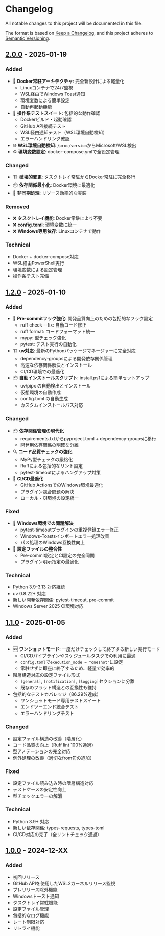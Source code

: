 # Changelog

All notable changes to this project will be documented in this file.

The format is based on [Keep a Changelog](https://keepachangelog.com/en/1.0.0/),
and this project adheres to [Semantic Versioning](https://semver.org/spec/v2.0.0.html).

## [2.0.0] - 2025-01-19

### Added
- 🐳 **Docker常駐アーキテクチャ**: 完全新設計による軽量化
  - Linuxコンテナで24/7監視
  - WSL経由でWindows Toast通知
  - 環境変数による簡単設定
  - 自動再起動機能
- 🔧 **操作系テストスイート**: 包括的な動作確認
  - Dockerビルド・起動確認
  - GitHub API接続テスト
  - WSL経由通知テスト（WSL環境自動検知）
  - エラーハンドリング確認
- 🌐 **WSL環境自動検知**: `/proc/version`からMicrosoft/WSL検出
- ⚙️ **環境変数設定**: docker-compose.ymlで全設定管理

### Changed
- 🏗️ **破壊的変更**: タスクトレイ常駐からDocker常駐に完全移行
- 📦 **依存関係最小化**: Docker環境に最適化
- 🔄 **非同期処理**: リソース効率的な実装

### Removed
- ❌ **タスクトレイ機能**: Docker常駐により不要
- ❌ **config.toml**: 環境変数に統一
- ❌ **Windows専用依存**: Linuxコンテナで動作

### Technical
- Docker + docker-compose対応
- WSL経由PowerShell実行
- 環境変数による設定管理
- 操作系テスト完備

## [1.2.0] - 2025-01-10

### Added
- 🔧 **Pre-commitフック強化**: 開発品質向上のための包括的なフック設定
  - ruff check --fix: 自動コード修正
  - ruff format: コードフォーマット統一
  - mypy: 型チェック強化
  - pytest: テスト実行の自動化
- 🏗️ **uv対応**: 最新のPythonパッケージマネージャーに完全対応
  - dependency-groupsによる開発依存関係管理
  - 高速な依存関係解決とインストール
  - CI/CD環境での最適化
- 📦 **自動インストールスクリプト**: install.ps1による簡単セットアップ
  - uv/pipx の自動検出とインストール
  - 仮想環境の自動作成
  - config.toml の自動生成
  - カスタムインストールパス対応

### Changed
- 📦 **依存関係管理の現代化**
  - requirements.txtからpyproject.toml + dependency-groupsに移行
  - 開発用依存関係の明確な分離
- 🔍 **コード品質チェックの強化**
  - MyPy型チェックの厳格化
  - Ruffによる包括的なリント設定
  - pytest-timeoutによるハングアップ対策
- 🚀 **CI/CD最適化**
  - GitHub ActionsでのWindows環境最適化
  - プラグイン競合問題の解決
  - ローカル・CI環境の設定統一

### Fixed
- 🐛 **Windows環境での問題解決**
  - pytest-timeoutプラグインの重複登録エラー修正
  - Windows-Toastsインポートエラー処理改善
  - パス処理のWindows互換性向上
- 🔧 **設定ファイルの整合性**
  - Pre-commit設定とCI設定の完全同期
  - プラグイン明示指定の最適化

### Technical
- Python 3.9-3.13 対応継続
- uv 0.8.22+ 対応
- 新しい開発依存関係: pytest-timeout, pre-commit
- Windows Server 2025 CI環境対応

## [1.1.0] - 2025-01-05

### Added
- 🆕 **ワンショットモード**: 一度だけチェックして終了する新しい実行モード
  - CI/CDパイプラインやスケジュールタスクでの利用に最適
  - `config.toml`で`execution_mode = "oneshot"`に設定
  - 常駐せずに即座に終了するため、軽量で効率的
- 階層構造対応の設定ファイル形式
  - `[general]`, `[notification]`, `[logging]`セクションに分離
  - 既存のフラット構造との互換性も維持
- 包括的なテストカバレッジ（86.29%達成）
  - ワンショットモード専用テストスイート
  - エンドツーエンド統合テスト
  - エラーハンドリングテスト

### Changed
- 設定ファイル構造の改善（階層化）
- コード品質の向上（Ruff lint 100%通過）
- 型アノテーションの完全対応
- 例外処理の改善（適切なfrom句の追加）

### Fixed
- 設定ファイル読み込み時の階層構造対応
- テストケースの安定性向上
- 型チェックエラーの解消

### Technical
- Python 3.9+ 対応
- 新しい依存関係: types-requests, types-toml
- CI/CD対応の完了（全リントチェック通過）

## [1.0.0] - 2024-12-XX

### Added
- 初回リリース
- GitHub APIを使用したWSL2カーネルリリース監視
- プレリリース除外機能
- Windowsトースト通知
- タスクトレイ常駐機能
- 設定ファイル管理
- 包括的なログ機能
- レート制限対応
- リトライ機能

[2.0.0]: https://github.com/scottlz0310/WSL-kernel-watcher/compare/v1.2.0...v2.0.0
[1.2.0]: https://github.com/scottlz0310/WSL-kernel-watcher/compare/v1.1.0...v1.2.0
[1.1.0]: https://github.com/scottlz0310/WSL-kernel-watcher/compare/v1.0.0...v1.1.0
[1.0.0]: https://github.com/scottlz0310/WSL-kernel-watcher/releases/tag/v1.0.0